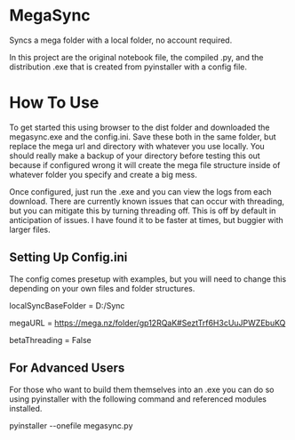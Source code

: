 # MegaSync
Syncs a mega folder with a local folder, no account required. 

In this project are the original notebook file, the compiled .py, and the distribution .exe that is created from pyinstaller with a config file.

# How To Use
To get started this using browser to the dist folder and downloaded the megasync.exe and the config.ini. Save these both in the same folder, but replace the mega url and directory with whatever you use locally. You should really make a backup of your directory before testing this out because if configured wrong it will create the mega file structure inside of whatever folder you specify and create a big mess.

Once configured, just run the .exe and you can view the logs from each download. There are currently known issues that can occur with threading, but you can mitigate this by turning threading off. This is off by default in anticipation of issues. I have found it to be faster at times, but buggier with larger files.

## Setting Up Config.ini
The config comes presetup with examples, but you will need to change this depending on your own files and folder structures.

localSyncBaseFolder = D:/Sync

megaURL = https://mega.nz/folder/gp12RQaK#SeztTrf6H3cUuJPWZEbuKQ

betaThreading = False


## For Advanced Users
For those who want to build them themselves into an .exe you can do so using pyinstaller with the following command and referenced modules installed.

pyinstaller --onefile megasync.py
